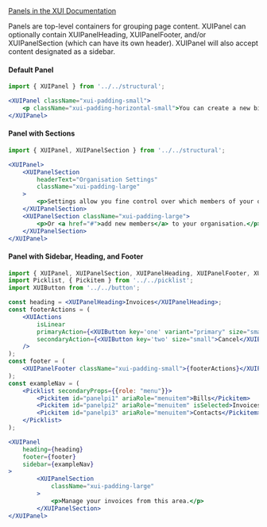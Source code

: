 
<div class="xui-margin-vertical">
	<a href="../section-compounds-displayingdata-panel.html" isDocLink>Panels in the XUI Documentation</a>
</div>

Panels are top-level containers for grouping page content. XUIPanel can optionally contain XUIPanelHeading, XUIPanelFooter, and/or XUIPanelSection (which can have its own header). XUIPanel will also accept content designated as a sidebar.

#### Default Panel

```jsx harmony
import { XUIPanel } from '../../structural';

<XUIPanel className="xui-padding-small">
	<p className="xui-padding-horizontal-small">You can create a new bill from here or email an attachment to yourorg-987654321@xero.com to generate it automatically.</p>
</XUIPanel>
```

#### Panel with Sections

```jsx harmony
import { XUIPanel, XUIPanelSection } from '../../structural';

<XUIPanel>
	<XUIPanelSection
		headerText="Organisation Settings"
		className="xui-padding-large"
	>
		<p>Settings allow you fine control over which members of your organisation can use different parts of Xero.</p>
	</XUIPanelSection>
	<XUIPanelSection className="xui-padding-large">
		<p>Or <a href="#">add new members</a> to your organisation.</p>
	</XUIPanelSection>
</XUIPanel>
```

#### Panel with Sidebar, Heading, and Footer

```jsx harmony
import { XUIPanel, XUIPanelSection, XUIPanelHeading, XUIPanelFooter, XUIActions } from '../../structural';
import Picklist, { Pickitem } from '../../picklist';
import XUIButton from '../../button';

const heading = <XUIPanelHeading>Invoices</XUIPanelHeading>;
const footerActions = (
	<XUIActions
		isLinear
		primaryAction={<XUIButton key='one' variant="primary" size="small">Continue</XUIButton>}
		secondaryAction={<XUIButton key='two' size="small">Cancel</XUIButton>}
	/>
);
const footer = (
	<XUIPanelFooter className="xui-padding-small">{footerActions}</XUIPanelFooter>
);
const exampleNav = (
	<Picklist secondaryProps={{role: "menu"}}>
		<Pickitem id="panelpi1" ariaRole="menuitem">Bills</Pickitem>
		<Pickitem id="panelpi2" ariaRole="menuitem" isSelected>Invoices</Pickitem>
		<Pickitem id="panelpi3" ariaRole="menuitem">Contacts</Pickitem>
	</Picklist>
);

<XUIPanel
	heading={heading}
	footer={footer}
	sidebar={exampleNav}
>
		<XUIPanelSection
			className="xui-padding-large"
		>
			<p>Manage your invoices from this area.</p>
		</XUIPanelSection>
</XUIPanel>
```
